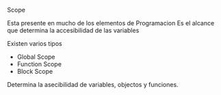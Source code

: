
Scope

Esta presente en mucho de los elementos de Programacion
Es el alcance que determina la accesibilidad de las variables

Existen varios tipos

- Global Scope
- Function Scope
- Block Scope

Determina la asecibilidad de variables, objectos y funciones.
